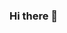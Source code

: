 ### Hi there 👋

<!--
**rushu570/rushu570** is a ✨ _special_ ✨ repository because its `README.md` (this file) appears on your GitHub profile.



-

- 🔭 I’m Rushank.Thanks for dropping by! I am currently pursuing an undergraduate degree in the field of Computer Science from SRM UNIVERSITY-AP, Amaravati, Andhra Pradesh..

- 🤟 I am an AI/ML enthusiast and interested in Competitive Programming.

-  🌱 I’m currently learning React Js

- 👯 I’m looking to collaborate on CP and good Industry level projects in ML

- 💬 Ask me about: ML, Competitive Programming and Graphic Design.

- 🌐 I am member of McCarthy Lab where I am exploring the field of Artificial Intelligence and reading about new technology. https://srmap.edu.in/next-tech-lab%E2%80%A8-2/

- 🤔 I’m on Twitter :https://twitter.com/rushu570

- ⚡ I am highly interested in startups and currently holding a position in Executive Board of Ennovab(https://ennovab.tech/)  : It is a Entrepreneurial Innovation Lab, aims to foster the innovative and entrepreneurial thinking in the young minds of student entrepreneurs.

- 🏅🏅 Winner (2nd Runner-up) at HackBout 

- 🏅🏅 Winner (1st Runner-up) at CodeBreak 1.0

- 📫 How to reach me: Email me at rushankjain833@gmail.com or start with Hi on https://www.linkedin.com/in/rushank-jain/.

- 😄 Pronouns: he/him/his

- ![](https://media.giphy.com/media/ZVik7pBtu9dNS/giphy.gif)

- ⚡ Fun fact: I am interested in Politics ping me if you want to discuss any current issue.


